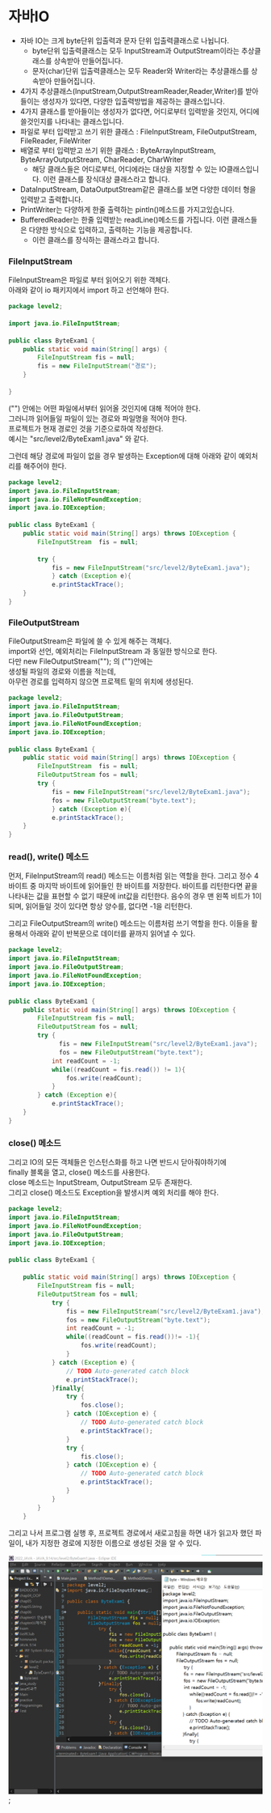# 자바IO
+ 자바 IO는 크게 byte단위 입출력과 문자 단위 입출력클래스로 나뉩니다.
    + byte단위 입출력클래스는 모두 InputStream과 OutputStream이라는 추상클래스를 상속받아 만들어집니다.
    + 문자(char)단위 입출력클래스는 모두 Reader와 Writer라는 추상클래스를 상속받아 만들어집니다.
+ 4가지 추상클래스(InputStream,OutputStreamReader,Reader,Writer)를 받아들이는 생성자가 있다면, 다양한 입출력방법을 제공하는 클래스입니다.
+ 4가지 클래스를 받아들이는 생성자가 없다면, 어디로부터 입력받을 것인지, 어디에 쓸것인지를 나타내는 클래스입니다.
+ 파일로 부터 입력받고 쓰기 위한 클래스 : FileInputStream, FileOutputStream, FileReader, FileWriter
+ 배열로 부터 입력받고 쓰기 위한 클래스 : ByteArrayInputStream, ByteArrayOutputStream, CharReader, CharWriter
    + 해당 클래스들은 어디로부터, 어디에라는 대상을 지정할 수 있는 IO클래스입니다. 이런 클래스를 장식대상 클래스라고 합니다.
+ DataInputStream, DataOutputStream같은 클래스를 보면 다양한 데이터 형을 입력받고 출력합니다.
+ PrintWriter는 다양하게 한줄 출력하는 pintln()메소드를 가지고있습니다.
+ BufferedReader는 한줄 입력받는 readLine()메소드를 가집니다.
이런 클래스들은 다양한 방식으로 입력하고, 출력하는 기능을 제공합니다. 
    + 이런 클래스를 장식하는 클래스라고 합니다.

### FileInputStream
FileInputStream은 파일로 부터 읽어오기 위한 객체다.<br>
아래와 같이 io 패키지에서 import 하고 선언해야 한다.
```java
package level2;

import java.io.FileInputStream;

public class ByteExam1 {
	public static void main(String[] args) {
		FileInputStream fis = null;
    	fis = new FileInputStream("경로");
    }

}
```
("") 안에는 어떤 파일에서부터 읽어올 것인지에 대해 적어야 한다.<br>
그러니까 읽어들일 파일이 있는 경로와 파일명을 적어야 한다.<br>
프로젝트가 현재 경로인 것을 기준으로하여 작성한다.<br>
예시는 "src/level2/ByteExam1.java" 와 같다.

그런데 해당 경로에 파일이 없을 경우 발생하는 Exception에 대해
아래와 같이 예외처리를 해주어야 한다.
```java
package level2;
import java.io.FileInputStream;
import java.io.FileNotFoundException;
import java.io.IOException;

public class ByteExam1 {
	public static void main(String[] args) throws IOException {
    	FileInputStream  fis = null;
    
    	try {
            fis = new FileInputStream("src/level2/ByteExam1.java");
        	} catch (Exception e){
            e.printStackTrace();
    }
}
```
### FileOutputStream
FileOutputStream은 파일에 쓸 수 있게 해주는 객체다.<br>
import와 선언, 예외처리는 FileInputStream 과 동일한 방식으로 한다.<br>
다만 new FileOutputStream(""); 의 ("")안에는<br>
생성될 파일의 경로와 이름을 적는데,<br>
아무런 경로를 입력하지 않으면 프로젝트 밑의 위치에 생성된다.
```java
package level2;
import java.io.FileInputStream;
import java.io.FileOutputStream;
import java.io.FileNotFoundException;
import java.io.IOException;

public class ByteExam1 {
	public static void main(String[] args) throws IOException {
    	FileInputStream  fis = null;
    	FileOutputStream fos = null;
    	try {
            fis = new FileInputStream("src/level2/ByteExam1.java");
            fos = new FileOutputStream("byte.text");
        	} catch (Exception e){
            e.printStackTrace();
    }
}
```
### read(), write() 메소드
먼저, FileInputStream의 read() 메소드는 이름처럼 읽는 역할을 한다.
그리고 정수 4바이트 중 마지막 바이트에 읽어들인 한 바이트를 저장한다.
바이트를 리턴한다면 끝을 나타내는 값을 표현할 수 없기 때문에 int값을 리턴한다.
음수의 경우 맨 왼쪽 비트가 1이 되며, 읽어들일 것이 있다면 항상 양수를, 없다면 -1을 리턴한다.

그리고 FileOutputStream의 write() 메소드는 이름처럼 쓰기 역할을 한다.
이들을 활용해서 아래와 같이 반복문으로 데이터를 끝까지 읽어낼 수 있다.
```java
package level2;
import java.io.FileInputStream;
import java.io.FileOutputStream;
import java.io.FileNotFoundException;
import java.io.IOException;

public class ByteExam1 {
	public static void main(String[] args) throws IOException {
    	FileInputStream fis = null;
    	FileOutputStream fos = null;
    	try {
              fis = new FileInputStream("src/level2/ByteExam1.java");
              fos = new FileOutputStream("byte.text");
            int readCount = -1;
            while((readCount = fis.read()) != 1){
            	fos.write(readCount);
			}
        } catch (Exception e){
            e.printStackTrace();
    }
}
```
### close() 메소드
그리고 IO의 모든 객체들은 인스턴스화를 하고 나면 반드시 닫아줘야하기에<br>
finally 블록을 열고, close() 메소드를 사용한다.<br>
close 메소드는 InputStream, OutputStream 모두 존재한다.<br>
그리고 close() 메소드도 Exception을 발생시켜 예외 처리를 해야 한다.
```java
package level2;
import java.io.FileInputStream;
import java.io.FileNotFoundException;
import java.io.FileOutputStream;
import java.io.IOException;

public class ByteExam1 {

    public static void main(String[] args) throws IOException {
        FileInputStream fis = null;
        FileOutputStream fos = null;
        	try {
            	fis = new FileInputStream("src/level2/ByteExam1.java");
            	fos = new FileOutputStream("byte.text");
            	int readCount = -1; 
                while((readCount = fis.read())!= -1){
                    fos.write(readCount);
                }           
            } catch (Exception e) {
                // TODO Auto-generated catch block
                e.printStackTrace();
            }finally{
                try {
                    fos.close();
                } catch (IOException e) {
                    // TODO Auto-generated catch block
                    e.printStackTrace();
                }
                try {
                    fis.close();
                } catch (IOException e) {
                    // TODO Auto-generated catch block
                    e.printStackTrace();
                }
            }
        }
    }
```

그리고 나서 프로그램 실행 후, 프로젝트 경로에서 새로고침을 하면
내가 읽고자 했던 파일이, 내가 지정한 경로에 지정한 이름으로 생성된 것을 알 수 있다.

![img](12345.png);